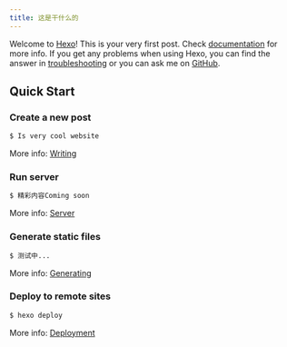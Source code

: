 ```yaml
---
title: 这是干什么的
---
```

Welcome to [Hexo](https://hexo.io/)! This is your very first post. Check [documentation](https://hexo.io/docs/) for more info. If you get any problems when using Hexo, you can find the answer in [troubleshooting](https://hexo.io/docs/troubleshooting.html) or you can ask me on [GitHub](https://github.com/hexojs/hexo/issues).

## Quick Start

### Create a new post

``` bash
$ Is very cool website
```

More info: [Writing](https://hexo.io/docs/writing.html)

### Run server

``` bash
$ 精彩内容Coming soon
```

More info: [Server](https://hexo.io/docs/server.html)

### Generate static files

``` bash
$ 测试中...
```

More info: [Generating](https://hexo.io/docs/generating.html)

### Deploy to remote sites

``` bash
$ hexo deploy
```

More info: [Deployment](https://hexo.io/docs/one-command-deployment.html)
